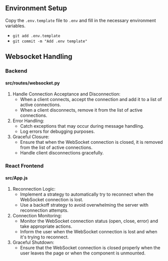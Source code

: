 ## Environment Setup

Copy the `.env.template` file to `.env` and fill in the necessary environment variables.

- `git add .env.template`
- `git commit -m "Add .env template"`

## Websocket Handling

### Backend

#### src/routes/websocket.py

1. Handle Connection Acceptance and Disconnection:
   - When a client connects, accept the connection and add it to a list of active connections.
   - When a client disconnects, remove it from the list of active connections.
2. Error Handling:
   - Catch exceptions that may occur during message handling.
   - Log errors for debugging purposes.
3. Graceful Closure:
   - Ensure that when the WebSocket connection is closed, it is removed from the list of active connections.
   - Handle client disconnections gracefully.

### React Frontend

#### src/App.js

1. Reconnection Logic:
   - Implement a strategy to automatically try to reconnect when the WebSocket connection is lost.
   - Use a backoff strategy to avoid overwhelming the server with reconnection attempts.
2. Connection Monitoring:
   - Monitor the WebSocket connection status (open, close, error) and take appropriate actions.
   - Inform the user when the WebSocket connection is lost and when it's trying to reconnect.
3. Graceful Shutdown:
   - Ensure that the WebSocket connection is closed properly when the user leaves the page or when the component is unmounted.
